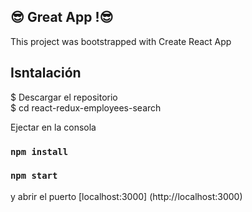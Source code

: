 ## :sunglasses: Great App !:sunglasses:

This project was bootstrapped with Create React App
## Isntalación

$ Descargar el repositorio<br/>
$ cd react-redux-employees-search

Ejectar en la consola

### `npm install`
### `npm start`

y abrir el puerto [localhost:3000]
(http://localhost:3000)



